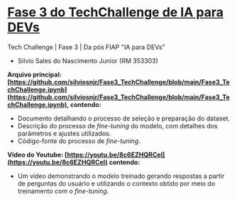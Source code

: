 # [Fase 3 do TechChallenge de IA para DEVs](https://github.com/silviosnjr/Fase3_TechChallenge)
Tech Challenge | Fase 3 | Da pós FIAP "IA para DEVs"

- Silvio Sales do Nascimento Junior (RM 353303)

**Arquivo principal: [https://github.com/silviosnjr/Fase3_TechChallenge/blob/main/Fase3_TechChallenge.ipynb](https://github.com/silviosnjr/Fase3_TechChallenge/blob/main/Fase3_TechChallenge.ipynb), contendo:**
* Documento detalhando o processo de seleção e preparação do dataset.
* Descrição do processo de _fine-tuning_ do modelo, com detalhes dos parâmetros e ajustes utilizados.
* Código-fonte do processo de _fine-tuning_.

**Vídeo do Youtube: [https://youtu.be/8c6EZHQRCeI](https://youtu.be/8c6EZHQRCeI) contendo:**
* Um vídeo demonstrando o modelo treinado gerando respostas a partir de perguntas do usuário e utilizando o contexto obtido por meio do treinamento com o _fine-tuning_.
